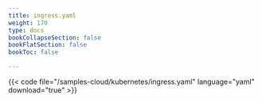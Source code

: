 ```yaml
---
title: ingress.yaml
weight: 170
type: docs
bookCollapseSection: false
bookFlatSection: false
bookToc: false

---
```


{{< code file="/samples-cloud/kubernetes/ingress.yaml" language="yaml" download="true" >}}
